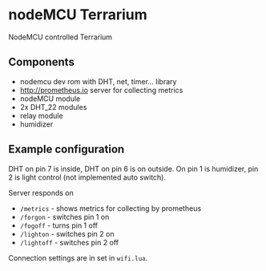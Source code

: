 # nodeMCU Terrarium

NodeMCU controlled Terrarium

## Components

*   nodemcu dev rom with DHT, net, timer... library
*   <http://prometheus.io> server for collecting metrics
*   nodeMCU module
*   2x DHT_22 modules
*   relay module
*   humidizer

## Example configuration

DHT on pin 7 is inside, DHT on pin 6 is on outside. On pin 1 is humidizer,
pin 2 is light control (not implemented auto switch).

Server responds on

*   `/metrics` - shows metrics for collecting by prometheus
*   `/forgon` - switches pin 1 on
*   `/fogoff` - turns pin 1 off
*   `/lighton` - switches pin 2 on
*   `/lightoff` - switches pin 2 off

Connection settings are in set in `wifi.lua`.
